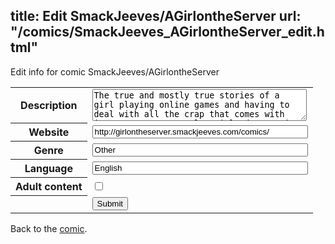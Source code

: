 title: Edit SmackJeeves/AGirlontheServer
url: "/comics/SmackJeeves_AGirlontheServer_edit.html"
---
Edit info for comic SmackJeeves/AGirlontheServer

<form name="comic" action="http://gaepostmail.appspot.com/comic/" method="post">
<table class="comicinfo">
<tr>
<th>Description</th><td><textarea name="description" cols="40" rows="3">The true and mostly true stories of a girl playing online games and having to deal with all the crap that comes with it. Because apparently, girls don't exist on the Internet!</textarea></td>
</tr>
<tr>
<th>Website</th><td><input type="text" name="url" value="http://girlontheserver.smackjeeves.com/comics/" size="40"/></td>
</tr>
<tr>
<th>Genre</th><td><input type="text" name="genre" value="Other" size="40"/></td>
</tr>
<tr>
<th>Language</th><td><input type="text" name="language" value="English" size="40"/></td>
</tr>
<tr>
<th>Adult content</th><td><input type="checkbox" name="adult" value="adult" /></td>
</tr>
<tr>
<th></th><td>
<input type="hidden" name="comic" value="SmackJeeves_AGirlontheServer" />
<input type="submit" name="submit" value="Submit" />
</td>
</tr>
</table>
</form>

Back to the [comic](SmackJeeves_AGirlontheServer.html).
